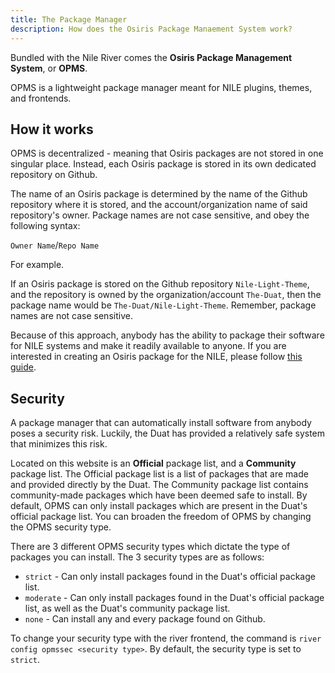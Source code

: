 ```yaml
---
title: The Package Manager
description: How does the Osiris Package Manaement System work?
---
```


Bundled with the Nile River comes the **Osiris Package Management System**, or **OPMS**.

OPMS is a lightweight package manager meant for NILE plugins, themes, and frontends.


## How it works

OPMS is decentralized - meaning that Osiris packages are not stored in one singular place. Instead, each Osiris package is stored in its own dedicated repository on Github.

The name of an Osiris package is determined by the name of the Github repository where it is stored, and the account/organization name of said repository's owner. Package names are not case sensitive, and obey the following syntax:

`Owner Name`/`Repo Name`


For example.

If an Osiris package is stored on the Github repository `Nile-Light-Theme`, and the repository is owned by the organization/account `The-Duat`, then the package name would be `The-Duat/Nile-Light-Theme`. Remember, package names are not case sensitive.

Because of this approach, anybody has the ability to package their software for NILE systems and make it readily available to anyone. If you are interested in creating an Osiris package for the NILE, please follow [this guide](www.google.com).


## Security

A package manager that can automatically install software from anybody poses a security risk. Luckily, the Duat has provided a relatively safe system that minimizes this risk.

Located on this website is an **Official** package list, and a **Community** package list. The Official package list is a list of packages that are made and provided directly by the Duat. The Community package list contains community-made packages which have been deemed safe to install. By default, OPMS can only install packages which are present in the Duat's official package list. You can broaden the freedom of OPMS by changing the OPMS security type.

There are 3 different OPMS security types which dictate the type of packages you can install. The 3 security types are as follows:
- `strict` - Can only install packages found in the Duat's official package list.
- `moderate` - Can only install packages found in the Duat's official package list, as well as the Duat's community package list.
- `none` - Can install any and every package found on Github.

To change your security type with the river frontend, the command is `river config opmssec <security type>`. By default, the security type is set to `strict`.
